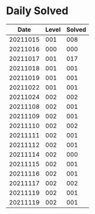 # Daily Solved

|Date    |Level |Solved|
|--------|------|------|
|20211015|   001|   008|
|20211016|   000|   000|
|20211017|   001|   017|
|20211018|   001|   001|
|20211019|   001|   001|
|20211022|   001|   001|
|20211024|   002|   002|
|20211108|   002|   001|
|20211109|   002|   001|
|20211110|   002|   002|
|20211111|   002|   001|
|20211112|   002|   001|
|20211114|   002|   000|
|20211115|   002|   001|
|20211116|   002|   001|
|20211117|   002|   002|
|20211119|   002|   001|
|20211119|   002|   001|
